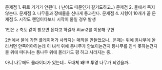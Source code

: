문제점 1. 뒤로 가기가 안된다. ( 난이도 때문인거 같기도하고..)
문제점 2. 물에서 죽지 않는다.
문제점 3. 나무들과 장애물을 신나게 통과한다.
문제점 4. 지형이 10개가 끝
문제점 5. 시작도 랜덤이다보니 시작이 물일 경우 발생


1번은 z 축도 같이 받으면 된다고 하길래
Atan2를 이용해 구현

2번에서 물에 가면 플레이어가 사라지는 매직을 만들었으나..
문제는 위에 통나무에 올라서면 안죽어야하는데
이 녀석 위에 통나무가 안보이는건지 통나무를 인식 못하는건지
물 위에 떠다니는 통나무 위에 올라가도 펑 하고 사라지는 중..

아니 나무에도 콜라이더가 있는데..
도대체 왜!!!! 투명 나무가 되었을까..
